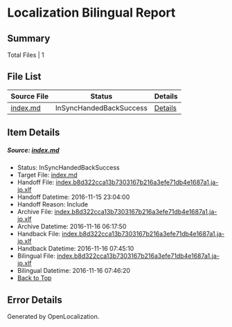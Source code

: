 # <a name='report-top'></a> Localization Bilingual Report

## Summary
 Total Files | 1

## File List
 Source File | Status | Details 
 ----------- | ------ | ------- 
 [index.md](https://github.com/dotnet/docs/blob/a78076dc6e6663b56594057c3cae9e8123c6c986/index.md) | InSyncHandedBackSuccess | [Details](#3360b18bd1d5d6dde6078c7d695349e0224ef7947291)

## Item Details
##### <a name='3360b18bd1d5d6dde6078c7d695349e0224ef7947291'></a> Source: [index.md](https://github.com/dotnet/docs/blob/a78076dc6e6663b56594057c3cae9e8123c6c986/index.md)
* Status: InSyncHandedBackSuccess
* Target File: [index.md](https://github.com/dotnet/docs.ja-jp/blob/87ad0ef12e37beea2daec0c6affc7eacf51a2bda/index.md)
* Handoff File: [index.b8d322cca13b7303167b216a3efe71db4e1687a1.ja-jp.xlf](https://github.com/dotnet/docs.handoff/blob/81fa8c64680c8476f7bec8da2421e6331411da54/ol-handoff/dotnet/docs.ja-jp/master/ht-p1/index.b8d322cca13b7303167b216a3efe71db4e1687a1.ja-jp.xlf)
* Handoff Datetime: 2016-11-15 23:04:00
* Handoff Reason: Include
* Archive File: [index.b8d322cca13b7303167b216a3efe71db4e1687a1.ja-jp.xlf](https://github.com/dotnet/docs.handoff/blob/b6c90e2489ecff755554c3bcc3295db54855b1b8/ol-archive/dotnet/docs.ja-jp/master/ht-p1/index.b8d322cca13b7303167b216a3efe71db4e1687a1.ja-jp.xlf)
* Archive Datetime: 2016-11-16 06:17:50
* Handback File: [index.b8d322cca13b7303167b216a3efe71db4e1687a1.ja-jp.xlf](https://github.com/dotnet/docs.handback/blob/663364fa809c1510d0cd9a019895d087432ca76f/ol-handback/dotnet/docs.ja-jp/master/ht-p1/index.b8d322cca13b7303167b216a3efe71db4e1687a1.ja-jp.xlf)
* Handback Datetime: 2016-11-16 07:45:10
* Bilingual File: [index.b8d322cca13b7303167b216a3efe71db4e1687a1.ja-jp.xlf](https://github.com/dotnet/docs.handback/blob/663364fa809c1510d0cd9a019895d087432ca76f/ol-handback/dotnet/docs.ja-jp/master/ht-p1/index.b8d322cca13b7303167b216a3efe71db4e1687a1.ja-jp.xlf)
* Bilingual Datetime: 2016-11-16 07:46:20
* [Back to Top](#report-top)


## Error Details

Generated by OpenLocalization.
